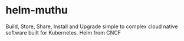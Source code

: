 # helm-muthu
Build, Store, Share, Install and Upgrade simple to complex cloud native software built for Kubernetes. Helm from CNCF
